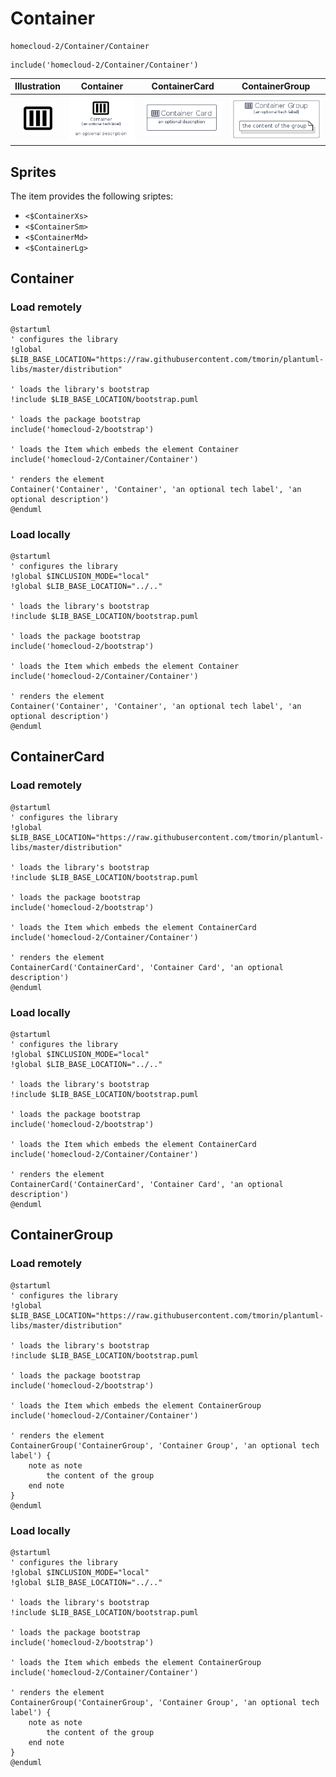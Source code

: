 # Container


```text
homecloud-2/Container/Container
```

```text
include('homecloud-2/Container/Container')
```



| Illustration | Container | ContainerCard | ContainerGroup |
| :---: | :---: | :---: | :---: |
| ![illustration for Illustration](../../homecloud-2/Container/Container.png) | ![illustration for Container](../../homecloud-2/Container/Container.Local.png) | ![illustration for ContainerCard](../../homecloud-2/Container/ContainerCard.Local.png) | ![illustration for ContainerGroup](../../homecloud-2/Container/ContainerGroup.Local.png) |



## Sprites
The item provides the following sriptes:

- `<$ContainerXs>`
- `<$ContainerSm>`
- `<$ContainerMd>`
- `<$ContainerLg>`





## Container

### Load remotely
```plantuml
@startuml
' configures the library
!global $LIB_BASE_LOCATION="https://raw.githubusercontent.com/tmorin/plantuml-libs/master/distribution"

' loads the library's bootstrap
!include $LIB_BASE_LOCATION/bootstrap.puml

' loads the package bootstrap
include('homecloud-2/bootstrap')

' loads the Item which embeds the element Container
include('homecloud-2/Container/Container')

' renders the element
Container('Container', 'Container', 'an optional tech label', 'an optional description')
@enduml
```

### Load locally
```plantuml
@startuml
' configures the library
!global $INCLUSION_MODE="local"
!global $LIB_BASE_LOCATION="../.."

' loads the library's bootstrap
!include $LIB_BASE_LOCATION/bootstrap.puml

' loads the package bootstrap
include('homecloud-2/bootstrap')

' loads the Item which embeds the element Container
include('homecloud-2/Container/Container')

' renders the element
Container('Container', 'Container', 'an optional tech label', 'an optional description')
@enduml
```

## ContainerCard

### Load remotely
```plantuml
@startuml
' configures the library
!global $LIB_BASE_LOCATION="https://raw.githubusercontent.com/tmorin/plantuml-libs/master/distribution"

' loads the library's bootstrap
!include $LIB_BASE_LOCATION/bootstrap.puml

' loads the package bootstrap
include('homecloud-2/bootstrap')

' loads the Item which embeds the element ContainerCard
include('homecloud-2/Container/Container')

' renders the element
ContainerCard('ContainerCard', 'Container Card', 'an optional description')
@enduml
```

### Load locally
```plantuml
@startuml
' configures the library
!global $INCLUSION_MODE="local"
!global $LIB_BASE_LOCATION="../.."

' loads the library's bootstrap
!include $LIB_BASE_LOCATION/bootstrap.puml

' loads the package bootstrap
include('homecloud-2/bootstrap')

' loads the Item which embeds the element ContainerCard
include('homecloud-2/Container/Container')

' renders the element
ContainerCard('ContainerCard', 'Container Card', 'an optional description')
@enduml
```

## ContainerGroup

### Load remotely
```plantuml
@startuml
' configures the library
!global $LIB_BASE_LOCATION="https://raw.githubusercontent.com/tmorin/plantuml-libs/master/distribution"

' loads the library's bootstrap
!include $LIB_BASE_LOCATION/bootstrap.puml

' loads the package bootstrap
include('homecloud-2/bootstrap')

' loads the Item which embeds the element ContainerGroup
include('homecloud-2/Container/Container')

' renders the element
ContainerGroup('ContainerGroup', 'Container Group', 'an optional tech label') {
    note as note
        the content of the group
    end note
}
@enduml
```

### Load locally
```plantuml
@startuml
' configures the library
!global $INCLUSION_MODE="local"
!global $LIB_BASE_LOCATION="../.."

' loads the library's bootstrap
!include $LIB_BASE_LOCATION/bootstrap.puml

' loads the package bootstrap
include('homecloud-2/bootstrap')

' loads the Item which embeds the element ContainerGroup
include('homecloud-2/Container/Container')

' renders the element
ContainerGroup('ContainerGroup', 'Container Group', 'an optional tech label') {
    note as note
        the content of the group
    end note
}
@enduml
```


